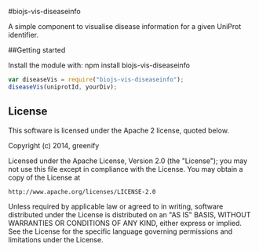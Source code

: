 #biojs-vis-diseaseinfo

A simple component to visualise disease information for a given UniProt identifier.

##Getting started

Install the module with: npm install biojs-vis-diseaseinfo

```javascript
var diseaseVis = require("biojs-vis-diseaseinfo");
diseaseVis(uniprotId, yourDiv);
```

## License 


This software is licensed under the Apache 2 license, quoted below.

Copyright (c) 2014, greenify

Licensed under the Apache License, Version 2.0 (the "License"); you may not
use this file except in compliance with the License. You may obtain a copy of
the License at

    http://www.apache.org/licenses/LICENSE-2.0

Unless required by applicable law or agreed to in writing, software
distributed under the License is distributed on an "AS IS" BASIS, WITHOUT
WARRANTIES OR CONDITIONS OF ANY KIND, either express or implied. See the
License for the specific language governing permissions and limitations under
the License.
